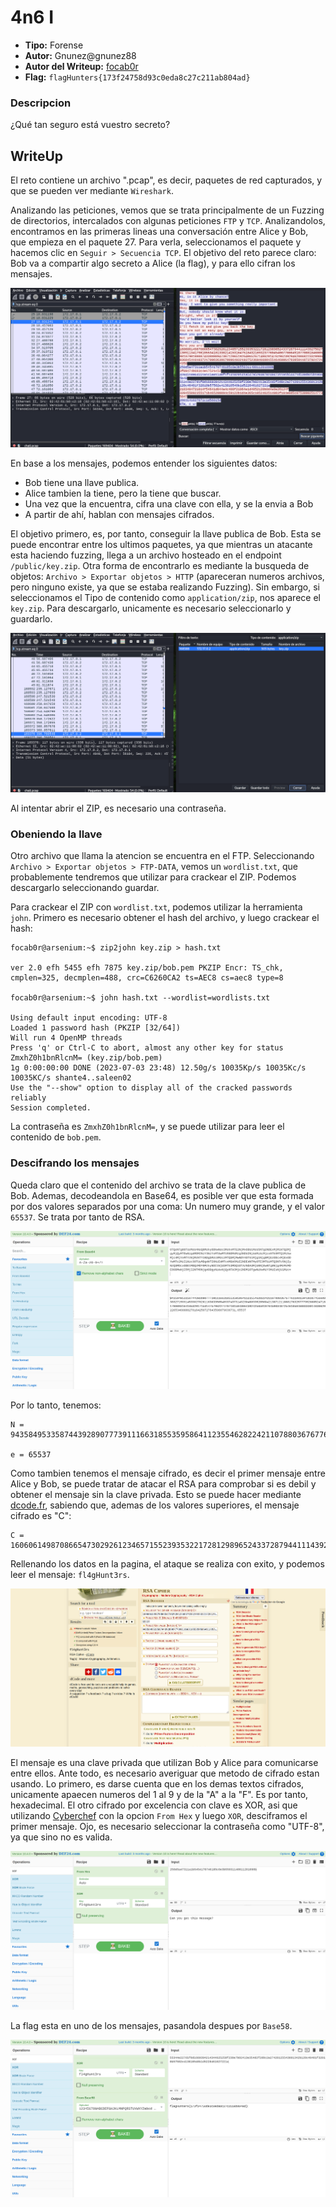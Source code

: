 # 4n6 I #

- **Tipo:** Forense
- **Autor:** Gnunez@gnunez88
- **Autor del Writeup:** [focab0r](https://github.com/focab0r)
- **Flag:** `flagHunters{173f24758d93c0eda8c27c211ab804ad}`

### Descripcion ###

¿Qué tan seguro está vuestro secreto?

## WriteUp ##

El reto contiene un archivo ".pcap", es decir, paquetes de red capturados, y que se pueden ver mediante `Wireshark`.

Analizando las peticiones, vemos que se trata principalmente de un Fuzzing de directorios, intercalados con algunas peticiones `FTP` y `TCP`. Analizandolos, encontramos en las primeras lineas una conversación entre Alice y Bob, que empieza en el paquete 27. Para verla, seleccionamos el paquete y hacemos clic en `Seguir > Secuencia TCP`. El objetivo del reto parece claro: Bob va a compartir algo secreto a Alice (la flag), y para ello cifran los mensajes.

![Conversacion](images/a.png)

En base a los mensajes, podemos entender los siguientes datos:
- Bob tiene una llave publica.
- Alice tambien la tiene, pero la tiene que buscar.
- Una vez que la encuentra, cifra una clave con ella, y se la envia a Bob
- A partir de ahí, hablan con mensajes cifrados.

El objetivo primero, es, por tanto, conseguir la llave publica de Bob. Esta se puede encontrar entre los ultimos paquetes, ya que mientras un atacante esta haciendo fuzzing, llega a un archivo hosteado en el endpoint `/public/key.zip`. Otra forma de encontrarlo es mediante la busqueda de objetos: `Archivo > Exportar objetos > HTTP` (apareceran numeros archivos, pero ninguno existe, ya que se estaba realizando Fuzzing). Sin embargo, si seleccionamos el Tipo de contenido como `application/zip`, nos aparece el `key.zip`. Para descargarlo, unicamente es necesario seleccionarlo y guardarlo.

![Archivo .zip](images/b.png)

Al intentar abrir el ZIP, es necesario una contraseña.

### Obeniendo la llave ###

Otro archivo que llama la atencion se encuentra en el FTP. Seleccionando `Archivo > Exportar objetos > FTP-DATA`, vemos un `wordlist.txt`, que probablemente tendremos que utilizar para crackear el ZIP. Podemos descargarlo seleccionando guardar.

Para crackear el ZIP con `wordlist.txt`, podemos utilizar la herramienta `john`. Primero es necesario obtener el hash del archivo, y luego crackear el hash:
```
focab0r@arsenium:~$ zip2john key.zip > hash.txt

ver 2.0 efh 5455 efh 7875 key.zip/bob.pem PKZIP Encr: TS_chk, cmplen=325, decmplen=488, crc=C6260CA2 ts=AEC8 cs=aec8 type=8

focab0r@arsenium:~$ john hash.txt --wordlist=wordlists.txt

Using default input encoding: UTF-8
Loaded 1 password hash (PKZIP [32/64])
Will run 4 OpenMP threads
Press 'q' or Ctrl-C to abort, almost any other key for status
ZmxhZ0h1bnRlcnM= (key.zip/bob.pem)     
1g 0:00:00:00 DONE (2023-07-03 23:48) 12.50g/s 10035Kp/s 10035Kc/s 10035KC/s shante4..saleen02
Use the "--show" option to display all of the cracked passwords reliably
Session completed. 
```
La contraseña es `ZmxhZ0h1bnRlcnM=`, y se puede utilizar para leer el contenido de `bob.pem`.

### Descifrando los mensajes ###

Queda claro que el contenido del archivo se trata de la clave publica de Bob. Ademas, decodeandola en Base64, es posible ver que esta formada por dos valores separados por una coma: Un numero muy grande, y el valor `65537`. Se trata por tanto de RSA.

![Clave de Bob](images/c.png)

Por lo tanto, tenemos:
```
N = 94358495335874439289077739111663185535958641123554628224211078803676776110015943838745660830327159914539027826116363356548937437314923046899528568421387121186017632577795208852471817800931641853291715314757962274707181504306439242565919704590340725461058468833301483062922653468888270164250727643598079036731

e = 65537
```
Como tambien tenemos el mensaje cifrado, es decir el primer mensaje entre Alice y Bob, se puede tratar de atacar el RSA para comprobar si es debil y obtener el mensaje sin la clave privada. Esto se puede hacer mediante [dcode.fr](https://www.dcode.fr/rsa-cipher), sabiendo que, ademas de los valores superiores, el mensaje cifrado es "C":
```
C = 16060614987086654730292612346571552393532217281298965243372879441114392750271309113417981055341013382141531647518432169323776045406776664910770801846805981879010808743388089473071206519264065267148620147629623929462086822332098603684541610372170983638678096493219375236946688155464600647838501187379247214950
```
Rellenando los datos en la pagina, el ataque se realiza con exito, y podemos leer el mensaje: `fl4gHunt3rs`.

![dcode.fr](images/d.png)

El mensaje es una clave privada que utilizan Bob y Alice para comunicarse entre ellos. Ante todo, es necesario averiguar que metodo de cifrado estan usando. Lo primero, es darse cuenta que en los demas textos cifrados, unicamente apaecen numeros del 1 al 9 y de la "A" a la "F". Es por tanto, hexadecimal. El otro cifrado por excelencia con clave es XOR, asi que utilizando [Cyberchef](https://cyberchef.org) con la opcion `From Hex` y luego `XOR`, desciframos el primer mensaje. Ojo, es necesario seleccionar la contraseña como "UTF-8", ya que sino no es valida.

![Decodeando el mensaje](images/e.png)

La flag esta en uno de los mensajes, pasandola despues por `Base58`.

![La flag](images/f.png)
